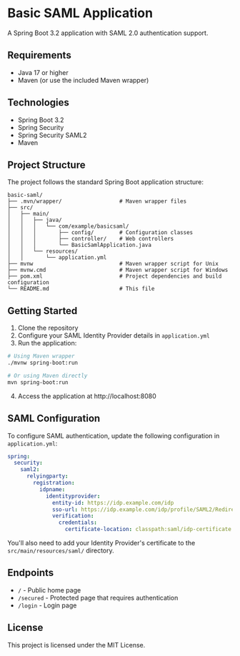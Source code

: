 # Basic SAML Application

A Spring Boot 3.2 application with SAML 2.0 authentication support.

## Requirements

- Java 17 or higher
- Maven (or use the included Maven wrapper)

## Technologies

- Spring Boot 3.2
- Spring Security
- Spring Security SAML2
- Maven

## Project Structure

The project follows the standard Spring Boot application structure:

```
basic-saml/
├── .mvn/wrapper/                  # Maven wrapper files
├── src/
│   ├── main/
│   │   ├── java/
│   │   │   └── com/example/basicsaml/
│   │   │       ├── config/        # Configuration classes
│   │   │       ├── controller/    # Web controllers
│   │   │       └── BasicSamlApplication.java
│   │   └── resources/
│   │       └── application.yml
├── mvnw                           # Maven wrapper script for Unix
├── mvnw.cmd                       # Maven wrapper script for Windows
├── pom.xml                        # Project dependencies and build configuration
└── README.md                      # This file
```

## Getting Started

1. Clone the repository
2. Configure your SAML Identity Provider details in `application.yml`
3. Run the application:

```bash
# Using Maven wrapper
./mvnw spring-boot:run

# Or using Maven directly
mvn spring-boot:run
```

4. Access the application at http://localhost:8080

## SAML Configuration

To configure SAML authentication, update the following configuration in `application.yml`:

```yaml
spring:
  security:
    saml2:
      relyingparty:
        registration:
          idpname:
            identityprovider:
              entity-id: https://idp.example.com/idp
              sso-url: https://idp.example.com/idp/profile/SAML2/Redirect/SSO
              verification:
                credentials:
                  certificate-location: classpath:saml/idp-certificate.crt
```

You'll also need to add your Identity Provider's certificate to the `src/main/resources/saml/` directory.

## Endpoints

- `/` - Public home page
- `/secured` - Protected page that requires authentication
- `/login` - Login page

## License

This project is licensed under the MIT License.
